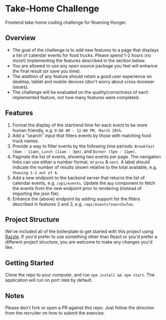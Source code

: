 # Take-Home Challenge
Frontend take-home coding challenge for Roaming Hunger.

## Overview
- The goal of the challenge is to add new features to a page that displays a list of calendar events for food trucks. Please spend 1-2 hours (no more!) implementing the features described in the section below.
- You are allowed to use any open source package you feel will enhance the final result (or save you time).
- The addition of any feature should retain a good user experience on desktop, tablet and mobile devices (don't worry about cross-browser issues).
- The challenge will be evaluated on the quality/correctness of each implemented feature, not how many features were completed.

## Features
1. Format the display of the start/end time for each event to be more human friendly, e.g. `9:00 AM - 12:00 PM, March 20th`.
2. Add a "search" input that filters events by those with matching food truck names.
3. Provide a way to filter events by the following time periods: `Breakfast (8am - 11am)`, `Lunch (11am - 3pm)`, and `Dinner (5pm - 11pm)`.
4. Paginate the list of events, showing two events per page.  The navigation links can use either a number format, or `prev` & `next`. A label should indicate the number of results shown relative to the total available, e.g. `Showing 1-2 out of 6`.
5. Add a new endpoint to the backend server that returns the list of calendar events, e.g. `/api/events`.  Update the `App` component to fetch the events from the new endpoint prior to rendering (instead of importing the json file).
6. Enhance the (above) endpoint by adding support for the filters described in features 2 and 3, e.g. `/api/events?search=foo`.

## Project Structure
We've included all of the boilerplate to get started with this project using [Razzle](https://github.com/jaredpalmer/razzle). If you'd prefer to use something other than React or you'd prefer a different project structure, you are welcome to make any changes you'd like.

## Getting Started
Clone the repo to your computer, and run `npm install && npm start`.  The application will run on port `3000` by default.

## Notes
Please don't fork or open a PR against this repo. Just follow the direction from the recruiter on how to submit the exercise.
